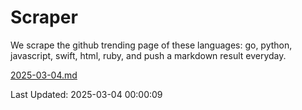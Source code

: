 # Scraper

We scrape the github trending page of these languages: go, python, javascript, swift, html, ruby, and push a markdown result everyday.

[2025-03-04.md](https://github.com/henson/Scraper/blob/master/2025-03-04.md)

Last Updated: 2025-03-04 00:00:09